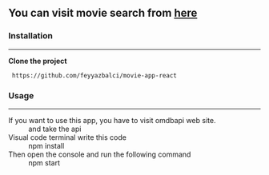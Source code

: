 ## You can visit movie search from [here](https://searchmovieappreact.netlify.app/)

### Installation
___
**Clone the project**
```
 https://github.com/feyyazbalci/movie-app-react
```


### Usage
___
<dl>

  <dt>If you want to use this app, you have to visit omdbapi web site.</dt>
  <dd>and take the api</dd>
  
  <dt>Visual code terminal write this code</dt>
  <dd>npm install</dd>

  <dt>Then open the console and run the following command</dt>
  <dd>npm start</dd>
</dl>
